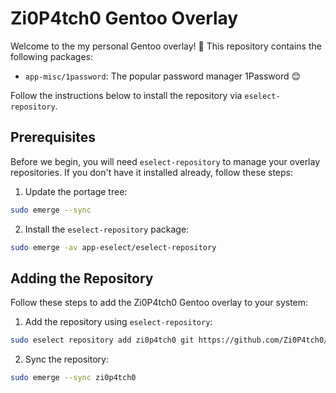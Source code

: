 # Zi0P4tch0 Gentoo Overlay

Welcome to the my personal Gentoo overlay! 🎉 This repository contains the following packages:

* `app-misc/1password`: The popular password manager 1Password 😊

Follow the instructions below to install the repository via `eselect-repository`.

## Prerequisites

Before we begin, you will need `eselect-repository` to manage your overlay repositories. If you don't have it installed already, follow these steps:

1. Update the portage tree:

```sh
sudo emerge --sync
```

2. Install the `eselect-repository` package:

```sh
sudo emerge -av app-eselect/eselect-repository
```

## Adding the Repository

Follow these steps to add the Zi0P4tch0 Gentoo overlay to your system:

1. Add the repository using `eselect-repository`:

```sh
sudo eselect repository add zi0p4tch0 git https://github.com/Zi0P4tch0/overlay.git
```

2. Sync the repository:

```sh
sudo emerge --sync zi0p4tch0
```
